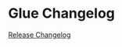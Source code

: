 # Glue Changelog

[Release Changelog](https://github.com/spryker/glue-application-extension/releases)
